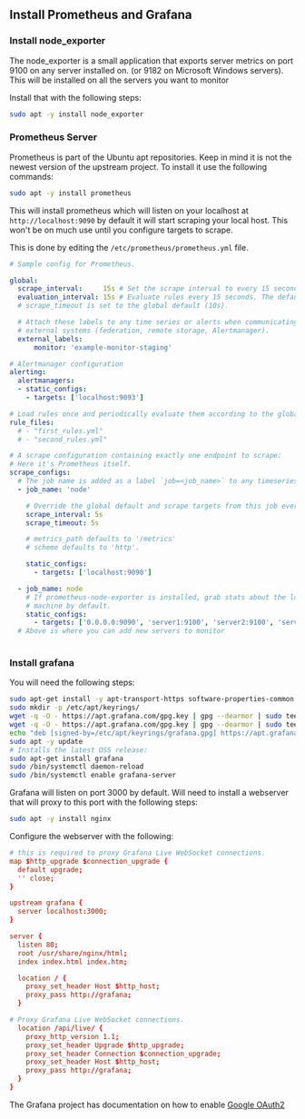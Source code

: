 ## Install Prometheus and Grafana

### Install node_exporter

The node_exporter is a small application that exports server metrics on port 9100 on any server installed on. (or 9182 on Microsoft Windows servers). This will be installed on all the servers you want to monitor

Install that with the following steps:

````bash
sudo apt -y install node_exporter
````

### Prometheus Server

Prometheus is part of the Ubuntu apt repositories. Keep in mind it is not the newest version of the upstream project. To install it use the following commands:

```bash
sudo apt -y install prometheus
```

This will install prometheus which will listen on your localhost at `http://localhost:9090` by default it will start scraping your local host. This won't be on much use until you configure targets to scrape.

This is done by editing the `/etc/prometheus/prometheus.yml` file.

```yaml
# Sample config for Prometheus.

global:
  scrape_interval:     15s # Set the scrape interval to every 15 seconds. Default is every 1 minute.
  evaluation_interval: 15s # Evaluate rules every 15 seconds. The default is every 1 minute.
  # scrape_timeout is set to the global default (10s).

  # Attach these labels to any time series or alerts when communicating with
  # external systems (federation, remote storage, Alertmanager).
  external_labels:
      monitor: 'example-monitor-staging'

# Alertmanager configuration
alerting:
  alertmanagers:
  - static_configs:
    - targets: ['localhost:9093']

# Load rules once and periodically evaluate them according to the global 'evaluation_interval'.
rule_files:
  # - "first_rules.yml"
  # - "second_rules.yml"

# A scrape configuration containing exactly one endpoint to scrape:
# Here it's Prometheus itself.
scrape_configs:
  # The job name is added as a label `job=<job_name>` to any timeseries scraped from this config.
  - job_name: 'node'

    # Override the global default and scrape targets from this job every 5 seconds.
    scrape_interval: 5s
    scrape_timeout: 5s

    # metrics_path defaults to '/metrics'
    # scheme defaults to 'http'.

    static_configs:
      - targets: ['localhost:9090']

  - job_name: node
    # If prometheus-node-exporter is installed, grab stats about the local
    # machine by default.
    static_configs:
      - targets: ['0.0.0.0:9090', 'server1:9100', 'server2:9100', 'server3:9100']
  # Above is where you can add new servers to monitor
 
```

### Install grafana

You will need the following steps:

````bash
sudo apt-get install -y apt-transport-https software-properties-common wget
sudo mkdir -p /etc/apt/keyrings/
wget -q -O - https://apt.grafana.com/gpg.key | gpg --dearmor | sudo tee /etc/apt/keyrings/grafana.gpg > /dev/null
wget -q -O - https://apt.grafana.com/gpg.key | gpg --dearmor | sudo tee /etc/apt/keyrings/grafana.gpg > /dev/null
echo "deb [signed-by=/etc/apt/keyrings/grafana.gpg] https://apt.grafana.com stable main" | sudo tee -a /etc/apt/sources.list.d/grafana.list
sudo apt -y update
# Installs the latest OSS release:
sudo apt-get install grafana
sudo /bin/systemctl daemon-reload
sudo /bin/systemctl enable grafana-server
````

Grafana will listen on port 3000 by default. Will need to install a webserver that will proxy to this port with the following steps:

````bash
sudo apt -y install nginx
````
Configure the webserver with the following:

````conf
# this is required to proxy Grafana Live WebSocket connections.
map $http_upgrade $connection_upgrade {
  default upgrade;
  '' close;
}

upstream grafana {
  server localhost:3000;
}

server {
  listen 80;
  root /usr/share/nginx/html;
  index index.html index.htm;

  location / {
    proxy_set_header Host $http_host;
    proxy_pass http://grafana;
  }

# Proxy Grafana Live WebSocket connections.
  location /api/live/ {
    proxy_http_version 1.1;
    proxy_set_header Upgrade $http_upgrade;
    proxy_set_header Connection $connection_upgrade;
    proxy_set_header Host $http_host;
    proxy_pass http://grafana;
  }
}
````
The Grafana project has documentation on how to enable [Google OAuth2](https://grafana.com/docs/grafana/latest/setup-grafana/configure-security/configure-authentication/google/)

